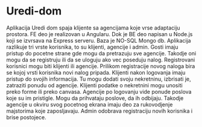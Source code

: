 # Uredi-dom
Aplikacija Uredi dom spaja klijente sa agencijama koje vrse adaptaciju prostora.
FE deo je realizovan u Angularu. Dok je BE deo napisan u Node.js koji se izvrsava na Express serveru. Baza je NO-SQL Mongo db.
Aplikacija razlikuje tri vrste korisnika, to su klijenti, agencije i admin.
Gosti imaju pristup do pocetne strane gde mogu da pretrazuju sve agencije. Takodje oni mogu da se registruju
ili da se uloguju ako vec poseduju nalog.
Registrovani korisnici mogu biti klijenti ili agencije.
Prilikom registracije novog naloga bira se kojoj vrsti korisnika novi nalog pripada.
Klijenti nakon logovanja imaju pristup do svojih informacija. Tu mogu dodati svoju nekretninu, izbrisati je, zatraziti ponudu od agencije.
Klijenti podatke o nekretnini mogu unositi preko forme ili preko canvasa.
Agencije po logovanju vide ponude poslova koje su im pristigle. Mogu da prihvataju poslove, da ih odbijaju. 
Takodje agencije u okviru svog pocetnog ekrana imaju deo za rukovodjenje majstorima koje zaposljavaju.
Admin odobrava registraciju novih korisnika i brise postojece.
